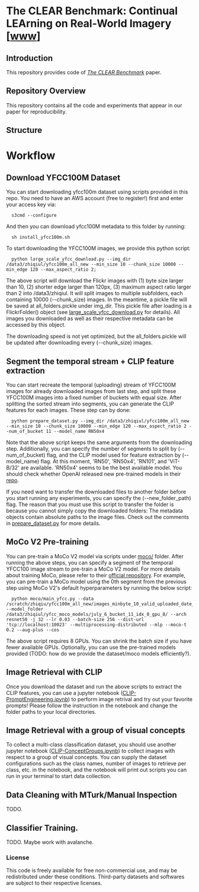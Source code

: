 # The CLEAR Benchmark: Continual LEArning on Real-World Imagery [[www](www.google.com)]

## Introduction
This repository provides code of [*The CLEAR Benchmark*](www.google.com) paper.

<!-- > [**Visual Chirality**](http://bit.ly/visual-chirality),            
> [Zhiqiu Lin](https://linzhiqiu.github.io), [Jin Sun](http://www.cs.cornell.edu/~jinsun/), 
[Abe Davis](http://abedavis.com), [Noah Snavely](https://www.cs.cornell.edu/~snavely/)     
> *IEEE Computer Vision and Pattern Recognition, 2020, Best Paper Nominee*  -->

<!-- For a brief overview of the paper, please check out our oral presentation video!
<p align="center"><a target=_blank href="https://www.youtube.com/watch?v=gc5IvTozU9M&feature=youtu.be"><img src="http://img.youtube.com/vi/gc5IvTozU9M/0.jpg" width="50%" alt="" /></a></p> -->

## Repository Overview

This repository contains all the code and experiments that appear in our paper for reproducibility.

## Structure
<!-- - `train.py`: includes training and validation scripts.
- `config.py`: contains arguments for data preparation, model definition, and imaging details.
- `exp.sh` : contains the experiments script to run.
- All other helper modules :
  - `dataset_factory.py`: prepares PyTorch dataloaders of processed images.
  - `global_setting.py`: contains all supporting demosaicing algorithms and model definitions.
  - `utils.py`: contains functions to generate random images and compute mosiaced/demosaiced/compressed images.
  - `tools.py`: A variety of helpers to get PyTorch optimizer/schedular and logging directory names.

The code is developed using python 3.8.5. NVIDIA GPUs are needed to train and test. -->

# Workflow

## Download YFCC100M Dataset
You can start downloading yfcc100m dataset using scripts provided in this repo. You need to have an AWS account (free to register!) first and enter your access key via:
```
  s3cmd --configure
```
And then you can download yfcc100M metadata to this folder by running:
```
  sh install_yfcc100m.sh
```
To start downloading the YFCC100M images, we provide this python script:
```
  python large_scale_yfcc_download.py --img_dir /data3/zhiqiul/yfcc100m_all_new --min_size 10 --chunk_size 10000 --min_edge 120 --max_aspect_ratio 2;
```
The above script will download the Flickr images with (1) byte size larger than 10, (2) shorter edge larger than 120px, (3) maximum aspect ratio larger than 2 into /data3/zhiqiul. It will split images to multiple subfolders, each containing 10000 (--chunk_size) images. In the meantime, a pickle file will be saved at all_folders.pickle under img_dir. This pickle file after loading is a FlickrFolder() object (see [large_scale_yfcc_download.py](large_scale_yfcc_download.py) for details). All images you downloaded as well as their respective metadata can be accessed by this object.

The downloading speed is not yet optimized, but the all_folders.pickle will be updated after downloading every (--chunk_size) images.

## Segment the temporal stream + CLIP feature extraction

You can start recreate the temporal (uploading) stream of YFCC100M images for already downloaded images from last step, and split these YFCC100M images into a fixed number of buckets with equal size. After splitting the sorted stream into segments, you can generate the CLIP features for each images. These step can by done:
```
  python prepare_dataset.py --img_dir /data3/zhiqiul/yfcc100m_all_new --min_size 10 --chunk_size 10000 --min_edge 120 --max_aspect_ratio 2 --num_of_bucket 11 --model_name RN50x4
```
Note that the above script keeps the same arguments from the downloading step. Additionally, you can specify the number of segments to split by (--num_of_bucket) flag, and the CLIP model used for feature extraction by (--model_name) flag. At this moment, 'RN50', 'RN50x4', 'RN101', and 'ViT-B/32' are available. 'RN50x4' seems to be the best available model. You should check whether OpenAI released new pre-trained models in their [repo](https://github.com/openai/CLIP).

If you need want to transfer the downloaded files to another folder before you start running any experiments, you can specify the (--new_folder_path) flag. The reason that you must use this script to transfer the folder is because you cannot simply copy the downloaded folders: The metadata objects contain absolute paths to the image files. Check out the comments in [prepare_dataset.py](prepare_dataset.py) for more details.

## MoCo V2 Pre-training
You can pre-train a MoCo V2 model via scripts under [moco/](moco/) folder. After running the above steps, you can specify a segment of the temporal YFCC100 image stream to pre-train a MoCo V2 model. For more details about training MoCo, please refer to their [official repository](https://github.com/facebookresearch/moco). For example, you can pre-train a MoCo model using the 0th segment from the previous step using MoCo V2's default hyperparameters by running the below script:
```
  python moco/main_yfcc.py --data /scratch/zhiqiu/yfcc100m_all_new/images_minbyte_10_valid_uploaded_date_minedge_120_maxratio_2.0/bucket_11/0/bucket_0.pickle --model_folder /data3/zhiqiul/yfcc_moco_models/july_6_bucket_11_idx_0_gpu_8/ --arch resnet50 -j 32 --lr 0.03 --batch-size 256 --dist-url 'tcp://localhost:10023' --multiprocessing-distributed --mlp --moco-t 0.2 --aug-plus --cos
```
The above script requires 8 GPUs. You can shrink the batch size if you have fewer available GPUs. Optionally, you can use the pre-trained models provided (TODO: how do we provide the dataset/moco models efficiently?).

## Image Retrieval with CLIP
Once you download the dataset and run the above scripts to extract the CLIP features, you can use a jupyter notebook ([CLIP-PromptEngineering.ipynb](CLIP-PromptEngineering.ipynb)) to perform image retrival and try out your favorite prompts! Please follow the instruction in the notebook and change the folder paths to your local directories. 

## Image Retrieval with a group of visual concepts
To collect a multi-class classification dataset, you should use another jupyter notebook ([CLIP-ConceptGroups.ipynb](CLIP-ConceptGroups.ipynb)) to collect images with respect to a group of visual concepts. You can supply the dataset configurations such as the class names, number of images to retrieve per class, etc. in the notebook, and the notebook will print out scripts you can run in your terminal to start data collection.

## Data Cleaning with MTurk/Manual Inspection
TODO.

## Classifier Training.
TODO. Maybe work with avalanche.
<!-- #### Learning Results with random cropping

With **random cropping**, we can still train network to predict random horizontal reflections on Bayer-demosaiced + JPEG compressed randomly generated gaussian images. We use a cropping size of 512, and in order to eliminate the chance of the network cheating by utilizing the boundary of images (e.g., JPEG edge artifacts), we crop from the center (544, 544) of (576, 576) images. The results again followed our prediction in paper, and they are shown in the following table:

| Image Processing | Image Size | Crop Size| Test Accuracy  |  
|------------------|------------|----|----------------|
| Bayer-Demosaicing| 576 |    512    | 50%  |
| JPEG Compression | 576 |    512    | 50%  | 
| **Both**             | **576** |    **512**   | **99%**  |   -->

<!-- ### Citation
If this work is useful for your research, please cite our paper:
```
@InProceedings{chirality20,
  title={Visual Chirality},
  author = {Zhiqiu Lin and Jin Sun and Abe Davis and Noah Snavely},
  booktitle={Computer Vision and Pattern Recognition (CVPR)},
  year={2020}
}
``` -->

### License
This code is freely available for free non-commercial use, and may be redistributed under these conditions. 
Third-party datasets and softwares are subject to their respective licenses. 